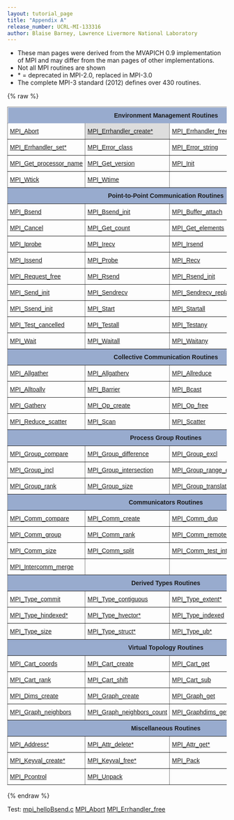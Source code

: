 ```yaml
---
layout: tutorial_page
title: "Appendix A"
release_number: UCRL-MI-133316
author: Blaise Barney, Lawrence Livermore National Laboratory
---
```


- These man pages were derived from the MVAPICH 0.9 implementation of MPI and may differ from the man pages of other implementations.
- Not all MPI routines are shown
- \* = deprecated in MPI-2.0, replaced in MPI-3.0
- The complete MPI-3 standard (2012) defines over 430 routines.

{% raw %}
<table style="border-collapse:collapse;border-spacing:0" class="tg">
    <thead>
        <tr>
            <th style="background-color:#98ABCE;border-color:inherit;border-style:solid;border-width:1px;font-family:Arial, sans-serif;font-size:14px;font-weight:bold;overflow:hidden;padding:10px 5px;position:-webkit-sticky;position:sticky;text-align:center;top:-1px;vertical-align:top;will-change:transform;word-break:normal"
                colspan="4"><span style="background-color:#98ABCE">Environment Management Routines</span></th>
        </tr>
    </thead>
    <tbody>
        <tr>
            <td
                style="border-color:inherit;border-style:solid;border-width:1px;color:#339;font-family:Arial, sans-serif;font-size:14px;overflow:hidden;padding:10px 5px;text-align:left;text-decoration:underline;vertical-align:top;word-break:normal">
                <span style="font-weight:normal;font-style:normal;color:#000"><a
                    href='MPI_appendix/MPI_Abort.txt'>MPI_Abort</a></span></td>
            <td
                style="background-color:#DDD;border-color:inherit;border-style:solid;border-width:1px;color:#339;font-family:Arial, sans-serif;font-size:14px;overflow:hidden;padding:10px 5px;text-align:left;text-decoration:underline;vertical-align:top;word-break:normal">
                <span style="font-weight:normal;font-style:normal;color:#000"><a
                    href='MPI_appendix/MPI_Errhandler_create.txt'>MPI_Errhandler_create*</a></span></td>
            <td
                style="border-color:inherit;border-style:solid;border-width:1px;color:#339;font-family:Arial, sans-serif;font-size:14px;overflow:hidden;padding:10px 5px;text-align:left;text-decoration:underline;vertical-align:top;word-break:normal">
                <span style="font-weight:normal;font-style:normal;color:#000"><a
                    href='MPI_appendix/MPI_Errhandler_free.txt'>MPI_Errhandler_free</a></span></td>
            <td
                style="border-color:inherit;border-style:solid;border-width:1px;color:#339;font-family:Arial, sans-serif;font-size:14px;overflow:hidden;padding:10px 5px;text-align:left;text-decoration:underline;vertical-align:top;word-break:normal">
                <span style="font-weight:normal;font-style:normal;color:#000"><a
                    href='MPI_appendix/MPI_Errhandler_get.txt'>MPI_Errhandler_get*</a></span></td>
        </tr>
        <tr>
            <td
                style="border-color:inherit;border-style:solid;border-width:1px;color:#339;font-family:Arial, sans-serif;font-size:14px;overflow:hidden;padding:10px 5px;text-align:left;text-decoration:underline;vertical-align:top;word-break:normal">
                <span style="font-weight:normal;font-style:normal;color:#000"><a
                    href='MPI_appendix/MPI_Errhandler_set.txt'>MPI_Errhandler_set*</a></span></td>
            <td
                style="border-color:inherit;border-style:solid;border-width:1px;color:#339;font-family:Arial, sans-serif;font-size:14px;overflow:hidden;padding:10px 5px;text-align:left;text-decoration:underline;vertical-align:top;word-break:normal">
                <span style="font-weight:normal;font-style:normal;color:#000"><a
                    href='MPI_appendix/MPI_Error_class.txt'>MPI_Error_class</a></span></td>
            <td
                style="border-color:inherit;border-style:solid;border-width:1px;color:#339;font-family:Arial, sans-serif;font-size:14px;overflow:hidden;padding:10px 5px;text-align:left;text-decoration:underline;vertical-align:top;word-break:normal">
                <span style="font-weight:normal;font-style:normal;color:#000"><a
                    href='MPI_appendix/MPI_Error_string.txt'>MPI_Error_string</a></span></td>
            <td
                style="border-color:inherit;border-style:solid;border-width:1px;color:#339;font-family:Arial, sans-serif;font-size:14px;overflow:hidden;padding:10px 5px;text-align:left;text-decoration:underline;vertical-align:top;word-break:normal">
                <span style="font-weight:normal;font-style:normal;color:#000"><a
                    href='MPI_appendix/MPI_Finalize.txt'>MPI_Finalize</a></span></td>
        </tr>
        <tr>
            <td
                style="border-color:inherit;border-style:solid;border-width:1px;color:#339;font-family:Arial, sans-serif;font-size:14px;overflow:hidden;padding:10px 5px;text-align:left;text-decoration:underline;vertical-align:top;word-break:normal">
                <span style="font-weight:normal;font-style:normal;color:#000"><a
                    href='MPI_appendix/MPI_Get_processor_name.txt'>MPI_Get_processor_name</a></span></td>
            <td
                style="border-color:inherit;border-style:solid;border-width:1px;color:#339;font-family:Arial, sans-serif;font-size:14px;overflow:hidden;padding:10px 5px;text-align:left;text-decoration:underline;vertical-align:top;word-break:normal">
                <span style="font-weight:normal;font-style:normal;color:#000"><a
                    href='MPI_appendix/MPI_Get_version.txt'>MPI_Get_version</a></span></td>
            <td
                style="border-color:inherit;border-style:solid;border-width:1px;color:#339;font-family:Arial, sans-serif;font-size:14px;overflow:hidden;padding:10px 5px;text-align:left;text-decoration:underline;vertical-align:top;word-break:normal">
                <span style="font-weight:normal;font-style:normal;color:#000"><a
                    href='MPI_appendix/MPI_Init.txt'>MPI_Init</a></span></td>
            <td
                style="border-color:inherit;border-style:solid;border-width:1px;color:#339;font-family:Arial, sans-serif;font-size:14px;overflow:hidden;padding:10px 5px;text-align:left;text-decoration:underline;vertical-align:top;word-break:normal">
                <span style="font-weight:normal;font-style:normal;color:#000"><a
                    href='MPI_appendix/MPI_Initialized.txt'>MPI_Initialized</a></span></td>
        </tr>
        <tr>
            <td
                style="border-color:inherit;border-style:solid;border-width:1px;color:#339;font-family:Arial, sans-serif;font-size:14px;overflow:hidden;padding:10px 5px;text-align:left;text-decoration:underline;vertical-align:top;word-break:normal">
                <span style="font-weight:normal;font-style:normal;color:#000"><a
                    href='MPI_appendix/MPI_Wtick.txt'>MPI_Wtick</a></span></td>
            <td
                style="border-color:inherit;border-style:solid;border-width:1px;color:#339;font-family:Arial, sans-serif;font-size:14px;overflow:hidden;padding:10px 5px;text-align:left;text-decoration:underline;vertical-align:top;word-break:normal">
                <span style="font-weight:normal;font-style:normal;color:#000"><a
                    href='MPI_appendix/MPI_Wtime.txt'>MPI_Wtime</a></span></td>
            <td
                style="border-color:inherit;border-style:solid;border-width:1px;font-family:Arial, sans-serif;font-size:14px;overflow:hidden;padding:10px 5px;text-align:left;vertical-align:top;word-break:normal">
            </td>
            <td
                style="border-color:inherit;border-style:solid;border-width:1px;font-family:Arial, sans-serif;font-size:14px;overflow:hidden;padding:10px 5px;text-align:left;vertical-align:top;word-break:normal">
            </td>
        </tr>
        <tr>
            <td style="background-color:#98ABCE;border-color:inherit;border-style:solid;border-width:1px;font-family:Arial, sans-serif;font-size:14px;font-weight:bold;overflow:hidden;padding:10px 5px;text-align:center;vertical-align:top;word-break:normal"
                colspan="4"><span style="background-color:#98ABCE">Point-to-Point Communication Routines</span></td>
        </tr>
        <tr>
            <td
                style="border-color:inherit;border-style:solid;border-width:1px;color:#339;font-family:Arial, sans-serif;font-size:14px;overflow:hidden;padding:10px 5px;text-align:left;text-decoration:underline;vertical-align:top;word-break:normal">
                <span style="font-weight:normal;font-style:normal;color:#000"><a
                    href='MPI_appendix/MPI_Bsend.txt'>MPI_Bsend</a></span></td>
            <td
                style="border-color:inherit;border-style:solid;border-width:1px;color:#339;font-family:Arial, sans-serif;font-size:14px;overflow:hidden;padding:10px 5px;text-align:left;text-decoration:underline;vertical-align:top;word-break:normal">
                <span style="font-weight:normal;font-style:normal;color:#000"><a
                    href='MPI_appendix/MPI_Bsend_init.txt'>MPI_Bsend_init</a></span></td>
            <td
                style="border-color:inherit;border-style:solid;border-width:1px;color:#339;font-family:Arial, sans-serif;font-size:14px;overflow:hidden;padding:10px 5px;text-align:left;text-decoration:underline;vertical-align:top;word-break:normal">
                <span style="font-weight:normal;font-style:normal;color:#000"><a
                    href='MPI_appendix/MPI_Buffer_attach.txt'>MPI_Buffer_attach</a></span></td>
            <td
                style="border-color:inherit;border-style:solid;border-width:1px;color:#339;font-family:Arial, sans-serif;font-size:14px;overflow:hidden;padding:10px 5px;text-align:left;text-decoration:underline;vertical-align:top;word-break:normal">
                <span style="font-weight:normal;font-style:normal;color:#000"><a
                    href='MPI_appendix/MPI_Buffer_detach.txt'>MPI_Buffer_detach</a></span></td>
        </tr>
        <tr>
            <td
                style="border-color:inherit;border-style:solid;border-width:1px;color:#339;font-family:Arial, sans-serif;font-size:14px;overflow:hidden;padding:10px 5px;text-align:left;text-decoration:underline;vertical-align:top;word-break:normal">
                <span style="font-weight:normal;font-style:normal;color:#000"><a
                    href='MPI_appendix/MPI_Cancel.txt'>MPI_Cancel</a></span></td>
            <td
                style="border-color:inherit;border-style:solid;border-width:1px;color:#339;font-family:Arial, sans-serif;font-size:14px;overflow:hidden;padding:10px 5px;text-align:left;text-decoration:underline;vertical-align:top;word-break:normal">
                <span style="font-weight:normal;font-style:normal;color:#000"><a
                    href='MPI_appendix/MPI_Get_count.txt'>MPI_Get_count</a></span></td>
            <td
                style="border-color:inherit;border-style:solid;border-width:1px;color:#339;font-family:Arial, sans-serif;font-size:14px;overflow:hidden;padding:10px 5px;text-align:left;text-decoration:underline;vertical-align:top;word-break:normal">
                <span style="font-weight:normal;font-style:normal;color:#000"><a
                    href='MPI_appendix/MPI_Get_elements.txt'>MPI_Get_elements</a></span></td>
            <td
                style="border-color:inherit;border-style:solid;border-width:1px;color:#339;font-family:Arial, sans-serif;font-size:14px;overflow:hidden;padding:10px 5px;text-align:left;text-decoration:underline;vertical-align:top;word-break:normal">
                <span style="font-weight:normal;font-style:normal;color:#000"><a
                    href='MPI_appendix/MPI_Ibsend.txt'>MPI_Ibsend</a></span></td>
        </tr>
        <tr>
            <td
                style="border-color:inherit;border-style:solid;border-width:1px;color:#339;font-family:Arial, sans-serif;font-size:14px;overflow:hidden;padding:10px 5px;text-align:left;text-decoration:underline;vertical-align:top;word-break:normal">
                <span style="font-weight:normal;font-style:normal;color:#000"><a
                    href='MPI_appendix/MPI_Iprobe.txt'>MPI_Iprobe</a></span></td>
            <td
                style="border-color:inherit;border-style:solid;border-width:1px;color:#339;font-family:Arial, sans-serif;font-size:14px;overflow:hidden;padding:10px 5px;text-align:left;text-decoration:underline;vertical-align:top;word-break:normal">
                <span style="font-weight:normal;font-style:normal;color:#000"><a
                    href='MPI_appendix/MPI_Irecv.txt'>MPI_Irecv</a></span></td>
            <td
                style="border-color:inherit;border-style:solid;border-width:1px;color:#339;font-family:Arial, sans-serif;font-size:14px;overflow:hidden;padding:10px 5px;text-align:left;text-decoration:underline;vertical-align:top;word-break:normal">
                <span style="font-weight:normal;font-style:normal;color:#000"><a
                    href='MPI_appendix/MPI_Irsend.txt'>MPI_Irsend</a></span></td>
            <td
                style="border-color:inherit;border-style:solid;border-width:1px;color:#339;font-family:Arial, sans-serif;font-size:14px;overflow:hidden;padding:10px 5px;text-align:left;text-decoration:underline;vertical-align:top;word-break:normal">
                <span style="font-weight:normal;font-style:normal;color:#000"><a
                    href='MPI_appendix/MPI_Isend.txt'>MPI_Isend</a></span></td>
        </tr>
        <tr>
            <td
                style="border-color:inherit;border-style:solid;border-width:1px;color:#339;font-family:Arial, sans-serif;font-size:14px;overflow:hidden;padding:10px 5px;text-align:left;text-decoration:underline;vertical-align:top;word-break:normal">
                <span style="font-weight:normal;font-style:normal;color:#000"><a
                    href='MPI_appendix/MPI_Issend.txt'>MPI_Issend</a></span></td>
            <td
                style="border-color:inherit;border-style:solid;border-width:1px;color:#339;font-family:Arial, sans-serif;font-size:14px;overflow:hidden;padding:10px 5px;text-align:left;text-decoration:underline;vertical-align:top;word-break:normal">
                <span style="font-weight:normal;font-style:normal;color:#000"><a
                    href='MPI_appendix/MPI_Probe.txt'>MPI_Probe</a></span></td>
            <td
                style="border-color:inherit;border-style:solid;border-width:1px;color:#339;font-family:Arial, sans-serif;font-size:14px;overflow:hidden;padding:10px 5px;text-align:left;text-decoration:underline;vertical-align:top;word-break:normal">
                <span style="font-weight:normal;font-style:normal;color:#000"><a
                    href='MPI_appendix/MPI_Recv.txt'>MPI_Recv</a></span></td>
            <td
                style="border-color:inherit;border-style:solid;border-width:1px;color:#339;font-family:Arial, sans-serif;font-size:14px;overflow:hidden;padding:10px 5px;text-align:left;text-decoration:underline;vertical-align:top;word-break:normal">
                <span style="font-weight:normal;font-style:normal;color:#000"><a
                    href='MPI_appendix/MPI_Recv_init.txt'>MPI_Recv_init</a></span></td>
        </tr>
        <tr>
            <td
                style="border-color:inherit;border-style:solid;border-width:1px;color:#339;font-family:Arial, sans-serif;font-size:14px;overflow:hidden;padding:10px 5px;text-align:left;text-decoration:underline;vertical-align:top;word-break:normal">
                <span style="font-weight:normal;font-style:normal;color:#000"><a
                    href='MPI_appendix/MPI_Request_free.txt'>MPI_Request_free</a></span></td>
            <td
                style="border-color:inherit;border-style:solid;border-width:1px;color:#339;font-family:Arial, sans-serif;font-size:14px;overflow:hidden;padding:10px 5px;text-align:left;text-decoration:underline;vertical-align:top;word-break:normal">
                <span style="font-weight:normal;font-style:normal;color:#000"><a
                    href='MPI_appendix/MPI_Rsend.txt'>MPI_Rsend</a></span></td>
            <td
                style="border-color:inherit;border-style:solid;border-width:1px;color:#339;font-family:Arial, sans-serif;font-size:14px;overflow:hidden;padding:10px 5px;text-align:left;text-decoration:underline;vertical-align:top;word-break:normal">
                <span style="font-weight:normal;font-style:normal;color:#000"><a
                    href='MPI_appendix/MPI_Rsend_init.txt'>MPI_Rsend_init</a></span></td>
            <td
                style="border-color:inherit;border-style:solid;border-width:1px;color:#339;font-family:Arial, sans-serif;font-size:14px;overflow:hidden;padding:10px 5px;text-align:left;text-decoration:underline;vertical-align:top;word-break:normal">
                <span style="font-weight:normal;font-style:normal;color:#000"><a
                    href='MPI_appendix/MPI_Send.txt'>MPI_Send</a></span></td>
        </tr>
        <tr>
            <td
                style="border-color:inherit;border-style:solid;border-width:1px;color:#339;font-family:Arial, sans-serif;font-size:14px;overflow:hidden;padding:10px 5px;text-align:left;text-decoration:underline;vertical-align:top;word-break:normal">
                <span style="font-weight:normal;font-style:normal;color:#000"><a
                    href='MPI_appendix/MPI_Send_init.txt'>MPI_Send_init</a></span></td>
            <td
                style="border-color:inherit;border-style:solid;border-width:1px;color:#339;font-family:Arial, sans-serif;font-size:14px;overflow:hidden;padding:10px 5px;text-align:left;text-decoration:underline;vertical-align:top;word-break:normal">
                <span style="font-weight:normal;font-style:normal;color:#000"><a
                    href='MPI_appendix/MPI_Sendrecv.txt'>MPI_Sendrecv</a></span></td>
            <td
                style="border-color:inherit;border-style:solid;border-width:1px;color:#339;font-family:Arial, sans-serif;font-size:14px;overflow:hidden;padding:10px 5px;text-align:left;text-decoration:underline;vertical-align:top;word-break:normal">
                <span style="font-weight:normal;font-style:normal;color:#000"><a
                    href='MPI_appendix/MPI_Sendrecv_replace.txt'>MPI_Sendrecv_replace</a></span></td>
            <td
                style="border-color:inherit;border-style:solid;border-width:1px;color:#339;font-family:Arial, sans-serif;font-size:14px;overflow:hidden;padding:10px 5px;text-align:left;text-decoration:underline;vertical-align:top;word-break:normal">
                <span style="font-weight:normal;font-style:normal;color:#000"><a
                    href='MPI_appendix/MPI_Ssend.txt'>MPI_Ssend</a></span></td>
        </tr>
        <tr>
            <td
                style="border-color:inherit;border-style:solid;border-width:1px;color:#339;font-family:Arial, sans-serif;font-size:14px;overflow:hidden;padding:10px 5px;text-align:left;text-decoration:underline;vertical-align:top;word-break:normal">
                <span style="font-weight:normal;font-style:normal;color:#000"><a
                    href='MPI_appendix/MPI_Ssend_init.txt'>MPI_Ssend_init</a></span></td>
            <td
                style="border-color:inherit;border-style:solid;border-width:1px;color:#339;font-family:Arial, sans-serif;font-size:14px;overflow:hidden;padding:10px 5px;text-align:left;text-decoration:underline;vertical-align:top;word-break:normal">
                <span style="font-weight:normal;font-style:normal;color:#000"><a
                    href='MPI_appendix/MPI_Start.txt'>MPI_Start</a></span></td>
            <td
                style="border-color:inherit;border-style:solid;border-width:1px;color:#339;font-family:Arial, sans-serif;font-size:14px;overflow:hidden;padding:10px 5px;text-align:left;text-decoration:underline;vertical-align:top;word-break:normal">
                <span style="font-weight:normal;font-style:normal;color:#000"><a
                    href='MPI_appendix/MPI_Startall.txt'>MPI_Startall</a></span></td>
            <td
                style="border-color:inherit;border-style:solid;border-width:1px;color:#339;font-family:Arial, sans-serif;font-size:14px;overflow:hidden;padding:10px 5px;text-align:left;text-decoration:underline;vertical-align:top;word-break:normal">
                <span style="font-weight:normal;font-style:normal;color:#000"><a
                    href='MPI_appendix/MPI_Test.txt'>MPI_Test</a></span></td>
        </tr>
        <tr>
            <td
                style="border-color:inherit;border-style:solid;border-width:1px;color:#339;font-family:Arial, sans-serif;font-size:14px;overflow:hidden;padding:10px 5px;text-align:left;text-decoration:underline;vertical-align:top;word-break:normal">
                <span style="font-weight:normal;font-style:normal;color:#000"><a
                    href='MPI_appendix/MPI_Test_cancelled.txt'>MPI_Test_cancelled</a></span></td>
            <td
                style="border-color:inherit;border-style:solid;border-width:1px;color:#339;font-family:Arial, sans-serif;font-size:14px;overflow:hidden;padding:10px 5px;text-align:left;text-decoration:underline;vertical-align:top;word-break:normal">
                <span style="font-weight:normal;font-style:normal;color:#000"><a
                    href='MPI_appendix/MPI_Testall.txt'>MPI_Testall</a></span></td>
            <td
                style="border-color:inherit;border-style:solid;border-width:1px;color:#339;font-family:Arial, sans-serif;font-size:14px;overflow:hidden;padding:10px 5px;text-align:left;text-decoration:underline;vertical-align:top;word-break:normal">
                <span style="font-weight:normal;font-style:normal;color:#000"><a
                    href='MPI_appendix/MPI_Testany.txt'>MPI_Testany</a></span></td>
            <td
                style="border-color:inherit;border-style:solid;border-width:1px;color:#339;font-family:Arial, sans-serif;font-size:14px;overflow:hidden;padding:10px 5px;text-align:left;text-decoration:underline;vertical-align:top;word-break:normal">
                <span style="font-weight:normal;font-style:normal;color:#000"><a
                    href='MPI_appendix/MPI_Testsome.txt'>MPI_Testsome</a></span></td>
        </tr>
        <tr>
            <td
                style="border-color:inherit;border-style:solid;border-width:1px;color:#339;font-family:Arial, sans-serif;font-size:14px;overflow:hidden;padding:10px 5px;text-align:left;text-decoration:underline;vertical-align:top;word-break:normal">
                <span style="font-weight:normal;font-style:normal;color:#000"><a
                    href='MPI_appendix/MPI_Wait.txt'>MPI_Wait</a></span></td>
            <td
                style="border-color:inherit;border-style:solid;border-width:1px;color:#339;font-family:Arial, sans-serif;font-size:14px;overflow:hidden;padding:10px 5px;text-align:left;text-decoration:underline;vertical-align:top;word-break:normal">
                <span style="font-weight:normal;font-style:normal;color:#000"><a
                    href='MPI_appendix/MPI_Waitall.txt'>MPI_Waitall</a></span></td>
            <td
                style="border-color:inherit;border-style:solid;border-width:1px;color:#339;font-family:Arial, sans-serif;font-size:14px;overflow:hidden;padding:10px 5px;text-align:left;text-decoration:underline;vertical-align:top;word-break:normal">
                <span style="font-weight:normal;font-style:normal;color:#000"><a
                    href='MPI_appendix/MPI_Waitany.txt'>MPI_Waitany</a></span></td>
            <td
                style="border-color:inherit;border-style:solid;border-width:1px;color:#339;font-family:Arial, sans-serif;font-size:14px;overflow:hidden;padding:10px 5px;text-align:left;text-decoration:underline;vertical-align:top;word-break:normal">
                <span style="font-weight:normal;font-style:normal;color:#000"><a
                    href='MPI_appendix/MPI_Waitsome.txt'>MPI_Waitsome</a></span></td>
        </tr>
        <tr>
            <td style="background-color:#98ABCE;border-color:inherit;border-style:solid;border-width:1px;font-family:Arial, sans-serif;font-size:14px;font-weight:bold;overflow:hidden;padding:10px 5px;text-align:center;vertical-align:top;word-break:normal"
                colspan="4"><span style="background-color:#98ABCE">Collective Communication Routines</span></td>
        </tr>
        <tr>
            <td
                style="border-color:inherit;border-style:solid;border-width:1px;color:#339;font-family:Arial, sans-serif;font-size:14px;overflow:hidden;padding:10px 5px;text-align:left;text-decoration:underline;vertical-align:top;word-break:normal">
                <span style="font-weight:normal;font-style:normal;color:#000"><a
                    href='MPI_appendix/MPI_Allgather.txt'>MPI_Allgather</a></span></td>
            <td
                style="border-color:inherit;border-style:solid;border-width:1px;color:#339;font-family:Arial, sans-serif;font-size:14px;overflow:hidden;padding:10px 5px;text-align:left;text-decoration:underline;vertical-align:top;word-break:normal">
                <span style="font-weight:normal;font-style:normal;color:#000"><a
                    href='MPI_appendix/MPI_Allgatherv.txt'>MPI_Allgatherv</a></span></td>
            <td
                style="border-color:inherit;border-style:solid;border-width:1px;color:#339;font-family:Arial, sans-serif;font-size:14px;overflow:hidden;padding:10px 5px;text-align:left;text-decoration:underline;vertical-align:top;word-break:normal">
                <span style="font-weight:normal;font-style:normal;color:#000"><a
                    href='MPI_appendix/MPI_Allreduce.txt'>MPI_Allreduce</a></span></td>
            <td
                style="border-color:inherit;border-style:solid;border-width:1px;color:#339;font-family:Arial, sans-serif;font-size:14px;overflow:hidden;padding:10px 5px;text-align:left;text-decoration:underline;vertical-align:top;word-break:normal">
                <span style="font-weight:normal;font-style:normal;color:#000"><a
                    href='MPI_appendix/MPI_Alltoall.txt'>MPI_Alltoall</a></span></td>
        </tr>
        <tr>
            <td
                style="border-color:inherit;border-style:solid;border-width:1px;color:#339;font-family:Arial, sans-serif;font-size:14px;overflow:hidden;padding:10px 5px;text-align:left;text-decoration:underline;vertical-align:top;word-break:normal">
                <span style="font-weight:normal;font-style:normal;color:#000"><a
                    href='MPI_appendix/MPI_Alltoallv.txt'>MPI_Alltoallv</a></span></td>
            <td
                style="border-color:inherit;border-style:solid;border-width:1px;color:#339;font-family:Arial, sans-serif;font-size:14px;overflow:hidden;padding:10px 5px;text-align:left;text-decoration:underline;vertical-align:top;word-break:normal">
                <span style="font-weight:normal;font-style:normal;color:#000"><a
                    href='MPI_appendix/MPI_Barrier.txt'>MPI_Barrier</a></span></td>
            <td
                style="border-color:inherit;border-style:solid;border-width:1px;color:#339;font-family:Arial, sans-serif;font-size:14px;overflow:hidden;padding:10px 5px;text-align:left;text-decoration:underline;vertical-align:top;word-break:normal">
                <span style="font-weight:normal;font-style:normal;color:#000"><a
                    href='MPI_appendix/MPI_Bcast.txt'>MPI_Bcast</a></span></td>
            <td
                style="border-color:inherit;border-style:solid;border-width:1px;color:#339;font-family:Arial, sans-serif;font-size:14px;overflow:hidden;padding:10px 5px;text-align:left;text-decoration:underline;vertical-align:top;word-break:normal">
                <span style="font-weight:normal;font-style:normal;color:#000"><a
                    href='MPI_appendix/MPI_Gather.txt'>MPI_Gather</a></span></td>
        </tr>
        <tr>
            <td
                style="border-color:inherit;border-style:solid;border-width:1px;color:#339;font-family:Arial, sans-serif;font-size:14px;overflow:hidden;padding:10px 5px;text-align:left;text-decoration:underline;vertical-align:top;word-break:normal">
                <span style="font-weight:normal;font-style:normal;color:#000"><a
                    href='MPI_appendix/MPI_Gatherv.txt'>MPI_Gatherv</a></span></td>
            <td
                style="border-color:inherit;border-style:solid;border-width:1px;color:#339;font-family:Arial, sans-serif;font-size:14px;overflow:hidden;padding:10px 5px;text-align:left;text-decoration:underline;vertical-align:top;word-break:normal">
                <span style="font-weight:normal;font-style:normal;color:#000"><a
                    href='MPI_appendix/MPI_Op_create.txt'>MPI_Op_create</a></span></td>
            <td
                style="border-color:inherit;border-style:solid;border-width:1px;color:#339;font-family:Arial, sans-serif;font-size:14px;overflow:hidden;padding:10px 5px;text-align:left;text-decoration:underline;vertical-align:top;word-break:normal">
                <span style="font-weight:normal;font-style:normal;color:#000"><a
                    href='MPI_appendix/MPI_Op_free.txt'>MPI_Op_free</a></span></td>
            <td
                style="border-color:inherit;border-style:solid;border-width:1px;color:#339;font-family:Arial, sans-serif;font-size:14px;overflow:hidden;padding:10px 5px;text-align:left;text-decoration:underline;vertical-align:top;word-break:normal">
                <span style="font-weight:normal;font-style:normal;color:#000"><a
                    href='MPI_appendix/MPI_Reduce.txt'>MPI_Reduce</a></span></td>
        </tr>
        <tr>
            <td
                style="border-color:inherit;border-style:solid;border-width:1px;color:#339;font-family:Arial, sans-serif;font-size:14px;overflow:hidden;padding:10px 5px;text-align:left;text-decoration:underline;vertical-align:top;word-break:normal">
                <span style="font-weight:normal;font-style:normal;color:#000"><a
                    href='MPI_appendix/MPI_Reduce_scatter.txt'>MPI_Reduce_scatter</a></span></td>
            <td
                style="border-color:inherit;border-style:solid;border-width:1px;color:#339;font-family:Arial, sans-serif;font-size:14px;overflow:hidden;padding:10px 5px;text-align:left;text-decoration:underline;vertical-align:top;word-break:normal">
                <span style="font-weight:normal;font-style:normal;color:#000"><a
                    href='MPI_appendix/MPI_Scan.txt'>MPI_Scan</a></span></td>
            <td
                style="border-color:inherit;border-style:solid;border-width:1px;color:#339;font-family:Arial, sans-serif;font-size:14px;overflow:hidden;padding:10px 5px;text-align:left;text-decoration:underline;vertical-align:top;word-break:normal">
                <span style="font-weight:normal;font-style:normal;color:#000"><a
                    href='MPI_appendix/MPI_Scatter.txt'>MPI_Scatter</a></span></td>
            <td
                style="border-color:inherit;border-style:solid;border-width:1px;color:#339;font-family:Arial, sans-serif;font-size:14px;overflow:hidden;padding:10px 5px;text-align:left;text-decoration:underline;vertical-align:top;word-break:normal">
                <span style="font-weight:normal;font-style:normal;color:#000"><a
                    href='MPI_appendix/MPI_Scatterv.txt'>MPI_Scatterv</a></span></td>
        </tr>
        <tr>
            <td style="background-color:#98ABCE;border-color:inherit;border-style:solid;border-width:1px;font-family:Arial, sans-serif;font-size:14px;font-weight:bold;overflow:hidden;padding:10px 5px;text-align:center;vertical-align:top;word-break:normal"
                colspan="4"><span style="background-color:#98ABCE">Process Group Routines</span></td>
        </tr>
        <tr>
            <td
                style="border-color:inherit;border-style:solid;border-width:1px;color:#339;font-family:Arial, sans-serif;font-size:14px;overflow:hidden;padding:10px 5px;text-align:left;text-decoration:underline;vertical-align:top;word-break:normal">
                <span style="font-weight:normal;font-style:normal;color:#000"><a
                    href='MPI_appendix/MPI_Group_compare.txt'>MPI_Group_compare</a></span></td>
            <td
                style="border-color:inherit;border-style:solid;border-width:1px;color:#339;font-family:Arial, sans-serif;font-size:14px;overflow:hidden;padding:10px 5px;text-align:left;text-decoration:underline;vertical-align:top;word-break:normal">
                <span style="font-weight:normal;font-style:normal;color:#000"><a
                    href='MPI_appendix/MPI_Group_difference.txt'>MPI_Group_difference</a></span></td>
            <td
                style="border-color:inherit;border-style:solid;border-width:1px;color:#339;font-family:Arial, sans-serif;font-size:14px;overflow:hidden;padding:10px 5px;text-align:left;text-decoration:underline;vertical-align:top;word-break:normal">
                <span style="font-weight:normal;font-style:normal;color:#000"><a
                    href='MPI_appendix/MPI_Group_excl.txt'>MPI_Group_excl</a></span></td>
            <td
                style="border-color:inherit;border-style:solid;border-width:1px;color:#339;font-family:Arial, sans-serif;font-size:14px;overflow:hidden;padding:10px 5px;text-align:left;text-decoration:underline;vertical-align:top;word-break:normal">
                <span style="font-weight:normal;font-style:normal;color:#000"><a
                    href='MPI_appendix/MPI_Group_free.txt'>MPI_Group_free</a></span></td>
        </tr>
        <tr>
            <td
                style="border-color:inherit;border-style:solid;border-width:1px;color:#339;font-family:Arial, sans-serif;font-size:14px;overflow:hidden;padding:10px 5px;text-align:left;text-decoration:underline;vertical-align:top;word-break:normal">
                <span style="font-weight:normal;font-style:normal;color:#000"><a
                    href='MPI_appendix/MPI_Group_incl.txt'>MPI_Group_incl</a></span></td>
            <td
                style="border-color:inherit;border-style:solid;border-width:1px;color:#339;font-family:Arial, sans-serif;font-size:14px;overflow:hidden;padding:10px 5px;text-align:left;text-decoration:underline;vertical-align:top;word-break:normal">
                <span style="font-weight:normal;font-style:normal;color:#000"><a
                    href='MPI_appendix/MPI_Group_intersection.txt'>MPI_Group_intersection</a></span></td>
            <td
                style="border-color:inherit;border-style:solid;border-width:1px;color:#339;font-family:Arial, sans-serif;font-size:14px;overflow:hidden;padding:10px 5px;text-align:left;text-decoration:underline;vertical-align:top;word-break:normal">
                <span style="font-weight:normal;font-style:normal;color:#000"><a
                    href='MPI_appendix/MPI_Group_range_excl.txt'>MPI_Group_range_excl</a></span></td>
            <td
                style="border-color:inherit;border-style:solid;border-width:1px;color:#339;font-family:Arial, sans-serif;font-size:14px;overflow:hidden;padding:10px 5px;text-align:left;text-decoration:underline;vertical-align:top;word-break:normal">
                <span style="font-weight:normal;font-style:normal;color:#000"><a
                    href='MPI_appendix/MPI_Group_range_incl.txt'>MPI_Group_range_incl</a></span></td>
        </tr>
        <tr>
            <td
                style="border-color:inherit;border-style:solid;border-width:1px;color:#339;font-family:Arial, sans-serif;font-size:14px;overflow:hidden;padding:10px 5px;text-align:left;text-decoration:underline;vertical-align:top;word-break:normal">
                <span style="font-weight:normal;font-style:normal;color:#000"><a
                    href='MPI_appendix/MPI_Group_rank.txt'>MPI_Group_rank</a></span></td>
            <td
                style="border-color:inherit;border-style:solid;border-width:1px;color:#339;font-family:Arial, sans-serif;font-size:14px;overflow:hidden;padding:10px 5px;text-align:left;text-decoration:underline;vertical-align:top;word-break:normal">
                <span style="font-weight:normal;font-style:normal;color:#000"><a
                    href='MPI_appendix/MPI_Group_size.txt'>MPI_Group_size</a></span></td>
            <td
                style="border-color:inherit;border-style:solid;border-width:1px;color:#339;font-family:Arial, sans-serif;font-size:14px;overflow:hidden;padding:10px 5px;text-align:left;text-decoration:underline;vertical-align:top;word-break:normal">
                <span style="font-weight:normal;font-style:normal;color:#000"><a
                    href='MPI_appendix/MPI_Group_translate_ranks.txt'>MPI_Group_translate_ranks</a></span></td>
            <td
                style="border-color:inherit;border-style:solid;border-width:1px;color:#339;font-family:Arial, sans-serif;font-size:14px;overflow:hidden;padding:10px 5px;text-align:left;text-decoration:underline;vertical-align:top;word-break:normal">
                <span style="font-weight:normal;font-style:normal;color:#000"><a
                    href='MPI_appendix/MPI_Group_union.txt'>MPI_Group_union</a></span></td>
        </tr>
        <tr>
            <td style="background-color:#98ABCE;border-color:inherit;border-style:solid;border-width:1px;font-family:Arial, sans-serif;font-size:14px;font-weight:bold;overflow:hidden;padding:10px 5px;text-align:center;vertical-align:top;word-break:normal"
                colspan="4"><span style="background-color:#98ABCE">Communicators Routines</span></td>
        </tr>
        <tr>
            <td
                style="border-color:inherit;border-style:solid;border-width:1px;color:#339;font-family:Arial, sans-serif;font-size:14px;overflow:hidden;padding:10px 5px;text-align:left;text-decoration:underline;vertical-align:top;word-break:normal">
                <span style="font-weight:normal;font-style:normal;color:#000"><a
                    href='MPI_appendix/MPI_Comm_compare.txt'>MPI_Comm_compare</a></span></td>
            <td
                style="border-color:inherit;border-style:solid;border-width:1px;color:#339;font-family:Arial, sans-serif;font-size:14px;overflow:hidden;padding:10px 5px;text-align:left;text-decoration:underline;vertical-align:top;word-break:normal">
                <span style="font-weight:normal;font-style:normal;color:#000"><a
                    href='MPI_appendix/MPI_Comm_create.txt'>MPI_Comm_create</a></span></td>
            <td
                style="border-color:inherit;border-style:solid;border-width:1px;color:#339;font-family:Arial, sans-serif;font-size:14px;overflow:hidden;padding:10px 5px;text-align:left;text-decoration:underline;vertical-align:top;word-break:normal">
                <span style="font-weight:normal;font-style:normal;color:#000"><a
                    href='MPI_appendix/MPI_Comm_dup.txt'>MPI_Comm_dup</a></span></td>
            <td
                style="border-color:inherit;border-style:solid;border-width:1px;color:#339;font-family:Arial, sans-serif;font-size:14px;overflow:hidden;padding:10px 5px;text-align:left;text-decoration:underline;vertical-align:top;word-break:normal">
                <span style="font-weight:normal;font-style:normal;color:#000"><a
                    href='MPI_appendix/MPI_Comm_free.txt'>MPI_Comm_free</a></span></td>
        </tr>
        <tr>
            <td
                style="border-color:inherit;border-style:solid;border-width:1px;color:#339;font-family:Arial, sans-serif;font-size:14px;overflow:hidden;padding:10px 5px;text-align:left;text-decoration:underline;vertical-align:top;word-break:normal">
                <span style="font-weight:normal;font-style:normal;color:#000"><a
                    href='MPI_appendix/MPI_Comm_group.txt'>MPI_Comm_group</a></span></td>
            <td
                style="border-color:inherit;border-style:solid;border-width:1px;color:#339;font-family:Arial, sans-serif;font-size:14px;overflow:hidden;padding:10px 5px;text-align:left;text-decoration:underline;vertical-align:top;word-break:normal">
                <span style="font-weight:normal;font-style:normal;color:#000"><a
                    href='MPI_appendix/MPI_Comm_rank.txt'>MPI_Comm_rank</a></span></td>
            <td
                style="border-color:inherit;border-style:solid;border-width:1px;color:#339;font-family:Arial, sans-serif;font-size:14px;overflow:hidden;padding:10px 5px;text-align:left;text-decoration:underline;vertical-align:top;word-break:normal">
                <span style="font-weight:normal;font-style:normal;color:#000"><a
                    href='MPI_appendix/MPI_Comm_remote_group.txt'>MPI_Comm_remote_group</a></span></td>
            <td
                style="border-color:inherit;border-style:solid;border-width:1px;color:#339;font-family:Arial, sans-serif;font-size:14px;overflow:hidden;padding:10px 5px;text-align:left;text-decoration:underline;vertical-align:top;word-break:normal">
                <span style="font-weight:normal;font-style:normal;color:#000"><a
                    href='MPI_appendix/MPI_Comm_remote_size.txt'>MPI_Comm_remote_size</a></span></td>
        </tr>
        <tr>
            <td
                style="border-color:inherit;border-style:solid;border-width:1px;color:#339;font-family:Arial, sans-serif;font-size:14px;overflow:hidden;padding:10px 5px;text-align:left;text-decoration:underline;vertical-align:top;word-break:normal">
                <span style="font-weight:normal;font-style:normal;color:#000"><a
                    href='MPI_appendix/MPI_Comm_size.txt'>MPI_Comm_size</a></span></td>
            <td
                style="border-color:inherit;border-style:solid;border-width:1px;color:#339;font-family:Arial, sans-serif;font-size:14px;overflow:hidden;padding:10px 5px;text-align:left;text-decoration:underline;vertical-align:top;word-break:normal">
                <span style="font-weight:normal;font-style:normal;color:#000"><a
                    href='MPI_appendix/MPI_Comm_split.txt'>MPI_Comm_split</a></span></td>
            <td
                style="border-color:inherit;border-style:solid;border-width:1px;color:#339;font-family:Arial, sans-serif;font-size:14px;overflow:hidden;padding:10px 5px;text-align:left;text-decoration:underline;vertical-align:top;word-break:normal">
                <span style="font-weight:normal;font-style:normal;color:#000"><a
                    href='MPI_appendix/MPI_Comm_test_inter.txt'>MPI_Comm_test_inter</a></span></td>
            <td
                style="border-color:inherit;border-style:solid;border-width:1px;color:#339;font-family:Arial, sans-serif;font-size:14px;overflow:hidden;padding:10px 5px;text-align:left;text-decoration:underline;vertical-align:top;word-break:normal">
                <span style="font-weight:normal;font-style:normal;color:#000"><a
                    href='MPI_appendix/MPI_Intercomm_create.txt'>MPI_Intercomm_create</a></span></td>
        </tr>
        <tr>
            <td
                style="border-color:inherit;border-style:solid;border-width:1px;color:#339;font-family:Arial, sans-serif;font-size:14px;overflow:hidden;padding:10px 5px;text-align:left;text-decoration:underline;vertical-align:top;word-break:normal">
                <span style="font-weight:normal;font-style:normal;color:#000"><a
                    href='MPI_appendix/MPI_Intercomm_merge.txt'>MPI_Intercomm_merge</a></span></td>
            <td
                style="border-color:inherit;border-style:solid;border-width:1px;font-family:Arial, sans-serif;font-size:14px;overflow:hidden;padding:10px 5px;text-align:left;vertical-align:top;word-break:normal">
            </td>
            <td
                style="border-color:inherit;border-style:solid;border-width:1px;font-family:Arial, sans-serif;font-size:14px;overflow:hidden;padding:10px 5px;text-align:left;vertical-align:top;word-break:normal">
            </td>
            <td
                style="border-color:inherit;border-style:solid;border-width:1px;font-family:Arial, sans-serif;font-size:14px;overflow:hidden;padding:10px 5px;text-align:left;vertical-align:top;word-break:normal">
            </td>
        </tr>
        <tr>
            <td style="background-color:#98ABCE;border-color:inherit;border-style:solid;border-width:1px;font-family:Arial, sans-serif;font-size:14px;font-weight:bold;overflow:hidden;padding:10px 5px;text-align:center;vertical-align:top;word-break:normal"
                colspan="4"><span style="background-color:#98ABCE">Derived Types Routines</span></td>
        </tr>
        <tr>
            <td
                style="border-color:inherit;border-style:solid;border-width:1px;color:#339;font-family:Arial, sans-serif;font-size:14px;overflow:hidden;padding:10px 5px;text-align:left;text-decoration:underline;vertical-align:top;word-break:normal">
                <span style="font-weight:normal;font-style:normal;color:#000"><a
                    href='MPI_appendix/MPI_Type_commit.txt'>MPI_Type_commit</a></span></td>
            <td
                style="border-color:inherit;border-style:solid;border-width:1px;color:#339;font-family:Arial, sans-serif;font-size:14px;overflow:hidden;padding:10px 5px;text-align:left;text-decoration:underline;vertical-align:top;word-break:normal">
                <span style="font-weight:normal;font-style:normal;color:#000"><a
                    href='MPI_appendix/MPI_Type_contiguous.txt'>MPI_Type_contiguous</a></span></td>
            <td
                style="border-color:inherit;border-style:solid;border-width:1px;color:#339;font-family:Arial, sans-serif;font-size:14px;overflow:hidden;padding:10px 5px;text-align:left;text-decoration:underline;vertical-align:top;word-break:normal">
                <span style="font-weight:normal;font-style:normal;color:#000"><a
                    href='MPI_appendix/MPI_Type_extent.txt'>MPI_Type_extent*</a></span></td>
            <td
                style="border-color:inherit;border-style:solid;border-width:1px;color:#339;font-family:Arial, sans-serif;font-size:14px;overflow:hidden;padding:10px 5px;text-align:left;text-decoration:underline;vertical-align:top;word-break:normal">
                <span style="font-weight:normal;font-style:normal;color:#000"><a
                    href='MPI_appendix/MPI_Type_free.txt'>MPI_Type_free</a></span></td>
        </tr>
        <tr>
            <td
                style="border-color:inherit;border-style:solid;border-width:1px;color:#339;font-family:Arial, sans-serif;font-size:14px;overflow:hidden;padding:10px 5px;text-align:left;text-decoration:underline;vertical-align:top;word-break:normal">
                <span style="font-weight:normal;font-style:normal;color:#000"><a
                    href='MPI_appendix/MPI_Type_hindexed.txt'>MPI_Type_hindexed*</a></span></td>
            <td
                style="border-color:inherit;border-style:solid;border-width:1px;color:#339;font-family:Arial, sans-serif;font-size:14px;overflow:hidden;padding:10px 5px;text-align:left;text-decoration:underline;vertical-align:top;word-break:normal">
                <span style="font-weight:normal;font-style:normal;color:#000"><a
                    href='MPI_appendix/MPI_Type_hvector.txt'>MPI_Type_hvector*</a></span></td>
            <td
                style="border-color:inherit;border-style:solid;border-width:1px;color:#339;font-family:Arial, sans-serif;font-size:14px;overflow:hidden;padding:10px 5px;text-align:left;text-decoration:underline;vertical-align:top;word-break:normal">
                <span style="font-weight:normal;font-style:normal;color:#000"><a
                    href='MPI_appendix/MPI_Type_indexed.txt'>MPI_Type_indexed</a></span></td>
            <td
                style="border-color:inherit;border-style:solid;border-width:1px;color:#339;font-family:Arial, sans-serif;font-size:14px;overflow:hidden;padding:10px 5px;text-align:left;text-decoration:underline;vertical-align:top;word-break:normal">
                <span style="font-weight:normal;font-style:normal;color:#000"><a
                    href='MPI_appendix/MPI_Type_lb.txt'>MPI_Type_lb</a></span></td>
        </tr>
        <tr>
            <td
                style="border-color:inherit;border-style:solid;border-width:1px;color:#339;font-family:Arial, sans-serif;font-size:14px;overflow:hidden;padding:10px 5px;text-align:left;text-decoration:underline;vertical-align:top;word-break:normal">
                <span style="font-weight:normal;font-style:normal;color:#000"><a
                    href='MPI_appendix/MPI_Type_size.txt'>MPI_Type_size</a></span></td>
            <td
                style="border-color:inherit;border-style:solid;border-width:1px;color:#339;font-family:Arial, sans-serif;font-size:14px;overflow:hidden;padding:10px 5px;text-align:left;text-decoration:underline;vertical-align:top;word-break:normal">
                <span style="font-weight:normal;font-style:normal;color:#000"><a
                    href='MPI_appendix/MPI_Type_struct.txt'>MPI_Type_struct*</a></span></td>
            <td
                style="border-color:inherit;border-style:solid;border-width:1px;color:#339;font-family:Arial, sans-serif;font-size:14px;overflow:hidden;padding:10px 5px;text-align:left;text-decoration:underline;vertical-align:top;word-break:normal">
                <span style="font-weight:normal;font-style:normal;color:#000"><a
                    href='MPI_appendix/MPI_Type_ub.txt'>MPI_Type_ub*</a></span></td>
            <td
                style="border-color:inherit;border-style:solid;border-width:1px;color:#339;font-family:Arial, sans-serif;font-size:14px;overflow:hidden;padding:10px 5px;text-align:left;text-decoration:underline;vertical-align:top;word-break:normal">
                <span style="font-weight:normal;font-style:normal;color:#000"><a
                    href='MPI_appendix/MPI_Type_vector.txt'>MPI_Type_vector</a></span></td>
        </tr>
        <tr>
            <td style="background-color:#98ABCE;border-color:inherit;border-style:solid;border-width:1px;font-family:Arial, sans-serif;font-size:14px;font-weight:bold;overflow:hidden;padding:10px 5px;text-align:center;vertical-align:top;word-break:normal"
                colspan="4"><span style="background-color:#98ABCE">Virtual Topology Routines</span></td>
        </tr>
        <tr>
            <td
                style="border-color:inherit;border-style:solid;border-width:1px;color:#339;font-family:Arial, sans-serif;font-size:14px;overflow:hidden;padding:10px 5px;text-align:left;text-decoration:underline;vertical-align:top;word-break:normal">
                <span style="font-weight:normal;font-style:normal;color:#000"><a
                    href='MPI_appendix/MPI_Cart_coords.txt'>MPI_Cart_coords</a></span></td>
            <td
                style="border-color:inherit;border-style:solid;border-width:1px;color:#339;font-family:Arial, sans-serif;font-size:14px;overflow:hidden;padding:10px 5px;text-align:left;text-decoration:underline;vertical-align:top;word-break:normal">
                <span style="font-weight:normal;font-style:normal;color:#000"><a
                    href='MPI_appendix/MPI_Cart_create.txt'>MPI_Cart_create</a></span></td>
            <td
                style="border-color:inherit;border-style:solid;border-width:1px;color:#339;font-family:Arial, sans-serif;font-size:14px;overflow:hidden;padding:10px 5px;text-align:left;text-decoration:underline;vertical-align:top;word-break:normal">
                <span style="font-weight:normal;font-style:normal;color:#000"><a
                    href='MPI_appendix/MPI_Cart_get.txt'>MPI_Cart_get</a></span></td>
            <td
                style="border-color:inherit;border-style:solid;border-width:1px;color:#339;font-family:Arial, sans-serif;font-size:14px;overflow:hidden;padding:10px 5px;text-align:left;text-decoration:underline;vertical-align:top;word-break:normal">
                <span style="font-weight:normal;font-style:normal;color:#000"><a
                    href='MPI_appendix/MPI_Cart_map.txt'>MPI_Cart_map</a></span></td>
        </tr>
        <tr>
            <td
                style="border-color:inherit;border-style:solid;border-width:1px;color:#339;font-family:Arial, sans-serif;font-size:14px;overflow:hidden;padding:10px 5px;text-align:left;text-decoration:underline;vertical-align:top;word-break:normal">
                <span style="font-weight:normal;font-style:normal;color:#000"><a
                    href='MPI_appendix/MPI_Cart_rank.txt'>MPI_Cart_rank</a></span></td>
            <td
                style="border-color:inherit;border-style:solid;border-width:1px;color:#339;font-family:Arial, sans-serif;font-size:14px;overflow:hidden;padding:10px 5px;text-align:left;text-decoration:underline;vertical-align:top;word-break:normal">
                <span style="font-weight:normal;font-style:normal;color:#000"><a
                    href='MPI_appendix/MPI_Cart_shift.txt'>MPI_Cart_shift</a></span></td>
            <td
                style="border-color:inherit;border-style:solid;border-width:1px;color:#339;font-family:Arial, sans-serif;font-size:14px;overflow:hidden;padding:10px 5px;text-align:left;text-decoration:underline;vertical-align:top;word-break:normal">
                <span style="font-weight:normal;font-style:normal;color:#000"><a
                    href='MPI_appendix/MPI_Cart_sub.txt'>MPI_Cart_sub</a></span></td>
            <td
                style="border-color:inherit;border-style:solid;border-width:1px;color:#339;font-family:Arial, sans-serif;font-size:14px;overflow:hidden;padding:10px 5px;text-align:left;text-decoration:underline;vertical-align:top;word-break:normal">
                <span style="font-weight:normal;font-style:normal;color:#000"><a
                    href='MPI_appendix/MPI_Cartdim_get.txt'>MPI_Cartdim_get</a></span></td>
        </tr>
        <tr>
            <td
                style="border-color:inherit;border-style:solid;border-width:1px;color:#339;font-family:Arial, sans-serif;font-size:14px;overflow:hidden;padding:10px 5px;text-align:left;text-decoration:underline;vertical-align:top;word-break:normal">
                <span style="font-weight:normal;font-style:normal;color:#000"><a
                    href='MPI_appendix/MPI_Dims_create.txt'>MPI_Dims_create</a></span></td>
            <td
                style="border-color:inherit;border-style:solid;border-width:1px;color:#339;font-family:Arial, sans-serif;font-size:14px;overflow:hidden;padding:10px 5px;text-align:left;text-decoration:underline;vertical-align:top;word-break:normal">
                <span style="font-weight:normal;font-style:normal;color:#000"><a
                    href='MPI_appendix/MPI_Graph_create.txt'>MPI_Graph_create</a></span></td>
            <td
                style="border-color:inherit;border-style:solid;border-width:1px;color:#339;font-family:Arial, sans-serif;font-size:14px;overflow:hidden;padding:10px 5px;text-align:left;text-decoration:underline;vertical-align:top;word-break:normal">
                <span style="font-weight:normal;font-style:normal;color:#000"><a
                    href='MPI_appendix/MPI_Graph_get.txt'>MPI_Graph_get</a></span></td>
            <td
                style="border-color:inherit;border-style:solid;border-width:1px;color:#339;font-family:Arial, sans-serif;font-size:14px;overflow:hidden;padding:10px 5px;text-align:left;text-decoration:underline;vertical-align:top;word-break:normal">
                <span style="font-weight:normal;font-style:normal;color:#000"><a
                    href='MPI_appendix/MPI_Graph_map.txt'>MPI_Graph_map</a></span></td>
        </tr>
        <tr>
            <td
                style="border-color:inherit;border-style:solid;border-width:1px;color:#339;font-family:Arial, sans-serif;font-size:14px;overflow:hidden;padding:10px 5px;text-align:left;text-decoration:underline;vertical-align:top;word-break:normal">
                <span style="font-weight:normal;font-style:normal;color:#000"><a
                    href='MPI_appendix/MPI_Graph_neighbors.txt'>MPI_Graph_neighbors</a></span></td>
            <td
                style="border-color:inherit;border-style:solid;border-width:1px;color:#339;font-family:Arial, sans-serif;font-size:14px;overflow:hidden;padding:10px 5px;text-align:left;text-decoration:underline;vertical-align:top;word-break:normal">
                <span style="font-weight:normal;font-style:normal;color:#000"><a
                    href='MPI_appendix/MPI_Graph_neighbors_count.txt'>MPI_Graph_neighbors_count</a></span></td>
            <td
                style="border-color:inherit;border-style:solid;border-width:1px;color:#339;font-family:Arial, sans-serif;font-size:14px;overflow:hidden;padding:10px 5px;text-align:left;text-decoration:underline;vertical-align:top;word-break:normal">
                <span style="font-weight:normal;font-style:normal;color:#000"><a
                    href='MPI_appendix/MPI_Graphdims_get.txt'>MPI_Graphdims_get</a></span></td>
            <td
                style="border-color:inherit;border-style:solid;border-width:1px;color:#339;font-family:Arial, sans-serif;font-size:14px;overflow:hidden;padding:10px 5px;text-align:left;text-decoration:underline;vertical-align:top;word-break:normal">
                <span style="font-weight:normal;font-style:normal;color:#000"><a
                    href='MPI_appendix/MPI_Topo_test.txt'>MPI_Topo_test</a></span></td>
        </tr>
        <tr>
            <td style="background-color:#98ABCE;border-color:inherit;border-style:solid;border-width:1px;font-family:Arial, sans-serif;font-size:14px;font-weight:bold;overflow:hidden;padding:10px 5px;text-align:center;vertical-align:top;word-break:normal"
                colspan="4"><span style="background-color:#98ABCE">Miscellaneous Routines</span></td>
        </tr>
        <tr>
            <td
                style="border-color:inherit;border-style:solid;border-width:1px;color:#339;font-family:Arial, sans-serif;font-size:14px;overflow:hidden;padding:10px 5px;text-align:left;text-decoration:underline;vertical-align:top;word-break:normal">
                <span style="font-weight:normal;font-style:normal;color:#000"><a
                    href='MPI_appendix/MPI_Address.txt'>MPI_Address*</a></span></td>
            <td
                style="border-color:inherit;border-style:solid;border-width:1px;color:#339;font-family:Arial, sans-serif;font-size:14px;overflow:hidden;padding:10px 5px;text-align:left;text-decoration:underline;vertical-align:top;word-break:normal">
                <span style="font-weight:normal;font-style:normal;color:#000"><a
                    href='MPI_appendix/MPI_Attr_delete.txt'>MPI_Attr_delete*</a></span></td>
            <td
                style="border-color:inherit;border-style:solid;border-width:1px;color:#339;font-family:Arial, sans-serif;font-size:14px;overflow:hidden;padding:10px 5px;text-align:left;text-decoration:underline;vertical-align:top;word-break:normal">
                <span style="font-weight:normal;font-style:normal;color:#000"><a
                    href='MPI_appendix/MPI_Attr_get.txt'>MPI_Attr_get*</a></span></td>
            <td
                style="border-color:inherit;border-style:solid;border-width:1px;color:#339;font-family:Arial, sans-serif;font-size:14px;overflow:hidden;padding:10px 5px;text-align:left;text-decoration:underline;vertical-align:top;word-break:normal">
                <span style="font-weight:normal;font-style:normal;color:#000"><a
                    href='MPI_appendix/MPI_Attr_put.txt'>MPI_Attr_put*</a></span></td>
        </tr>
        <tr>
            <td
                style="border-color:inherit;border-style:solid;border-width:1px;color:#339;font-family:Arial, sans-serif;font-size:14px;overflow:hidden;padding:10px 5px;text-align:left;text-decoration:underline;vertical-align:top;word-break:normal">
                <span style="font-weight:normal;font-style:normal;color:#000"><a
                    href='MPI_appendix/MPI_Keyval_create.txt'>MPI_Keyval_create*</a></span></td>
            <td
                style="border-color:inherit;border-style:solid;border-width:1px;color:#339;font-family:Arial, sans-serif;font-size:14px;overflow:hidden;padding:10px 5px;text-align:left;text-decoration:underline;vertical-align:top;word-break:normal">
                <span style="font-weight:normal;font-style:normal;color:#000"><a
                    href='MPI_appendix/MPI_Keyval_free.txt'>MPI_Keyval_free*</a></span></td>
            <td
                style="border-color:inherit;border-style:solid;border-width:1px;color:#339;font-family:Arial, sans-serif;font-size:14px;overflow:hidden;padding:10px 5px;text-align:left;text-decoration:underline;vertical-align:top;word-break:normal">
                <span style="font-weight:normal;font-style:normal;color:#000"><a
                    href='MPI_appendix/MPI_Pack.txt'>MPI_Pack</a></span></td>
            <td
                style="border-color:inherit;border-style:solid;border-width:1px;color:#339;font-family:Arial, sans-serif;font-size:14px;overflow:hidden;padding:10px 5px;text-align:left;text-decoration:underline;vertical-align:top;word-break:normal">
                <span style="font-weight:normal;font-style:normal;color:#000"><a
                    href='MPI_appendix/MPI_Pack_size.txt'>MPI_Pack_size</a></span></td>
        </tr>
        <tr>
            <td
                style="border-color:inherit;border-style:solid;border-width:1px;color:#339;font-family:Arial, sans-serif;font-size:14px;overflow:hidden;padding:10px 5px;text-align:left;text-decoration:underline;vertical-align:top;word-break:normal">
                <span style="font-weight:normal;font-style:normal;color:#000"><a
                    href='MPI_appendix/MPI_Pcontrol.txt'>MPI_Pcontrol</a></span></td>
            <td
                style="border-color:inherit;border-style:solid;border-width:1px;color:#339;font-family:Arial, sans-serif;font-size:14px;overflow:hidden;padding:10px 5px;text-align:left;text-decoration:underline;vertical-align:top;word-break:normal">
                <span style="font-weight:normal;font-style:normal;color:#000"><a
                    href='MPI_appendix/MPI_Unpack.txt'>MPI_Unpack</a></span></td>
            <td
                style="border-color:inherit;border-style:solid;border-width:1px;font-family:Arial, sans-serif;font-size:14px;overflow:hidden;padding:10px 5px;text-align:left;vertical-align:top;word-break:normal">
            </td>
            <td
                style="border-color:inherit;border-style:solid;border-width:1px;font-family:Arial, sans-serif;font-size:14px;overflow:hidden;padding:10px 5px;text-align:left;vertical-align:top;word-break:normal">
            </td>
        </tr>
    </tbody>
</table>
{% endraw %}


Test:
[mpi_helloBsend.c](examples/mpi_helloBsend.c)
[MPI_Abort](MPI_appendix/MPI_Abort.txt)
<a href='MPI_appendix/MPI_Errhandler_free.txt'>MPI_Errhandler_free</a>
